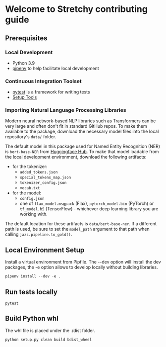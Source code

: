 # Welcome to Stretchy contributing guide

## Prerequisites

### Local Development

* Python 3.9
* [pipenv](https://pipenv.pypa.io/en/latest/) to help facilitate local development

### Continuous Integration Toolset

* [pytest](https://docs.pytest.org/) is a framework for writing tests
* [Setup Tools](https://setuptools.pypa.io/en/latest)

### Importing Natural Language Processing Libraries

Modern neural network-based NLP libraries such as Transformers can be very large and often don't fit in standard GitHub repos. To make them available to the package, download the necessary model files into the local repository's `data/` folder.

The default model in this package used for Named Entity Recognition (NER) is `bert-base-NER` from [Huggingface Hub](https://huggingface.co/dslim/bert-base-NER/tree/main). To make that model loadable from the local development environment, download the following artifacts:

* for the tokenizer:
  * `added_tokens.json`
  * `special_tokens_map.json`
  * `tokenizer_config.json`
  * `vocab.txt`
* for the model:
  * `config.json`
  * one of `flax_model.msgpack` (Flax), `pytorch_model.bin` (PyTorch) or `tf_model.h5` (TensorFlow) - whichever deep learning library you are working with.

The default location for these artifacts is `data/bert-base-ner`. If a different path is used, be sure to set the `model_path` argument to that path when calling `jazz.pipeline.to_gold()`.

## Local Environment Setup

Install a virtual environment from Pipfile.  The --dev option will install the dev packages, the -e option allows to develop locally without building libraries.

```python
pipenv install --dev -e .
```

## Run tests locally

```
pytest
```

## Build Python whl

The whl file is placed under the ./dist folder.

```python
python setup.py clean build bdist_wheel
```
